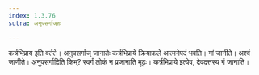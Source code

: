 ```yaml
---
index: 1.3.76
sutra: अनुपसर्गाज्ज्ञः

---
```

कर्त्रभिप्राय इति वर्तते। अनुपसर्गाज् जानातेः कर्त्रभिप्राये क्रियाफले आत्मनेपदं भवति। गां जानीते। अश्वं जाणीते। अनुपसर्गादिति किम्? स्वर्गं लोकं न प्रजानाति मूढः। कर्त्रभिप्राये इत्येव, देवदत्तस्य गं जानाति।
